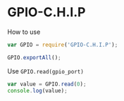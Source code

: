 # GPIO-C.H.I.P

How to use

```javascript
var GPIO = require('GPIO-C.H.I.P');

GPIO.exportAll();
```

Use ```GPIO.read(gpio_port)```
```javascript
var value = GPIO.read(0);
console.log(value);
```
